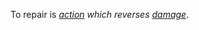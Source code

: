 To repair is *[action](https://github.com/gcassel/Modular-Organization-Terminology/blob/master/terms/action.md) which reverses [damage](https://github.com/gcassel/Modular-Organization-Terminology/blob/master/terms/damage.md)*.
